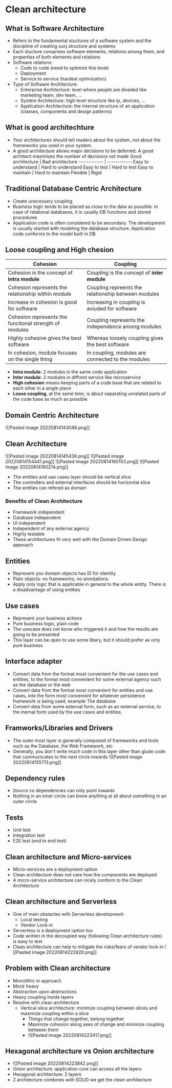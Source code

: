 # Clean architecture
## What is Software Architecture
- Refers to the fundamental stuctures of a software system and the discipline of creating sucj structure and systems
- Each stucture comprises software elements, relations among them, and properties of both elements and relations
- Software relations:
	- Code to code (need to optimize this level)
	- Deployment 
	- Service to service (hardest optimization)
- Type of Software Architecture:
	- Enterprise Architecture: level where people are diveded like marketing team, dev team, ... 
	- System Architecture: high level structure like ip, devices, ...
	- Application Architecture: the internal structure of an application (classes, components and design patterns)
## What is good architechture
- Your architectures should tell readers about the system, not about the frameworks you used in your system.
- A good architecture allows major decisions to be deferred. A good architect maximizes the number of decisions not made
Good architecture | Bad architecture 
------------ | ------------
Easy to understand | Hard to understand
Easy to test | Hard to test
Easy to maintain | Hard to maintain
Flexible | Rigid
## Traditional Database Centric Architecture
- Create unecessary coupling
- Business logic tends to be placed as close to the data as possible. In case of relational databases, it is usually DB functions and stored procedures
- Application code is often considered to be secondary. The development is usually started with modeling the database structure. Application code conforms to the model built in DB
## Loose coupling and High chesion

Cohesion | Coupling
------------ | ------------
Cohesion is the concept of **intra module** | Coupling is the concept of **inter module**
Cohesion represents the relationship within module | Coupling repreents the relationship between modules
Increase in cohesion is good for software | Increasing in coupling is aviuded for software
Cohesion represents the functional strength of modules | Coupling represents the independence among modules
Highly cohesive gives the best software | Whereas loosely coupling gives the best software
In cohesion, module focuses on the single thing | In coupling, modules are connected to the modules

- **Intra module:** 2 modules in the same code application
- **Inter module:** 2 modules in diffrent service like microservice
- **High cohesion** means keeping parts of a code base that are related to each other in a single place
- **Loose coupling**, at the same time, is about separating unrelated parts of the code base as much as possible
## Domain Centric Architecture
![[Pasted image 20220814143046.png]]
## Clean Architecture
![[Pasted image 20220814145436.png]]
![[Pasted image 20220814154441.png]]
![[Pasted image 20220814160153.png]]
![[Pasted image 20220814160214.png]]
- The entities and use cases layer should be vertical slice
- The controllers and external interfaces should be horizontal slice
- The entities can refered as domain
### Benefits of Clean Architecture
- Framework independent
- Database independent
- UI independent
- Independent of any external agency
- Highly testable
- These architectures fit very well with the Domain Driven Design approach
## Entities
- Represent you domain objects has ID for identity
- Plain objects: no frameworks, no annotations
- Apply only logic that is applicable in general to the whole entity. There is a disadvantage of using entities 
## Use cases
- Represent your business actions 
- Pure business logic, plain code
- The usecase does not konw who triggered it and how the results are going to be presented
- This layer can be open to use some libary, but it should prefer as only pure business
## Interface adapter
- Convert data from the format most convenient for the use cases and entities, to the format most convenient for some external agency such as the database or the web
- Convert data from the format most convenient for entities and use cases, into the form most convenient for whatever persistence framework is being used, example The database
- Convert data from some external form, such as an external service, to the inernal form used by the use cases and entities.
## Framworks/Libraries and Drivers
- The outer most layer is generally composed of frameworks and tools such as the Database, the Web Framework, etc
- Generally, you don't write much code in this layer other than glude code that communicates to the next circle inwards
  ![[Pasted image 20220814155713.png]]
## Dependency rules
- Source co dependencies can only point inwards
- Nothing in an inner circle can know anything at all about something in an outer circle
## Tests
- Unit test
- Integration test
- E2E test (end to end test)
## Clean architecture and Micro-services
- Micro-services are a deployment option
- Clean architecture does not care how the components are deployed
- A micro-service architecture can nicely conform to the Clean Architecture
## Clean architecture and Serverless
- One of main obstacles with Serverless development:
	- Local testing
	- Vendor Lock-in
- Serverless is a deployment option too
- Code written in the decoupled way (following Clean architecture rules) is easy to test
- Clean architecture can help to mitigate the risks/fears of vendor lock-in
![[Pasted image 20220814222920.png]]
## Problem with Clean architecture
- Monolithic in approach
- Mock heavy
- Abstraction upon abstractions
- Heavy coupling inside layers
- Resolve with clean architecture
	- Vertical slice architecture: minimize coupling between slices and maximize coupling within a slice
		- Things that change together, belong together
		- Maximize cohesion along axes of change and minimize coupling between them
		- ![[Pasted image 20220814223417.png]]
## Hexagonal architecture vs Onion architecture
- ![[Pasted image 20220814223842.png]]
- Onion architecture: application core can access all the layers
- Hexagonal architecture: 2 layers
- 2 architecture combines with SOLID we get the clean architecture